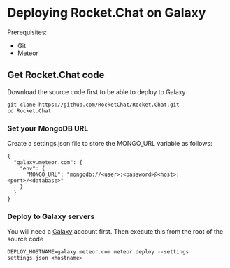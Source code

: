 # Deploying Rocket.Chat on Galaxy

Prerequisites:

- Git
- Meteor

## Get Rocket.Chat code

Download the source code first to be able to deploy to Galaxy

```
git clone https://github.com/RocketChat/Rocket.Chat.git
cd Rocket.Chat
```

### Set your MongoDB URL

Create a settings.json file to store the MONGO_URL variable as follows:

```
{
  "galaxy.meteor.com": {
    "env": {
      "MONGO_URL": "mongodb://<user>:<password>@<host>:<port>/<database>"
    }
  }
}
```

### Deploy to Galaxy servers

You will need a [Galaxy](http://galaxy.meteor.com/) account first. Then execute this from the root of the source code

```
DEPLOY_HOSTNAME=galaxy.meteor.com meteor deploy --settings settings.json <hostname>
```
